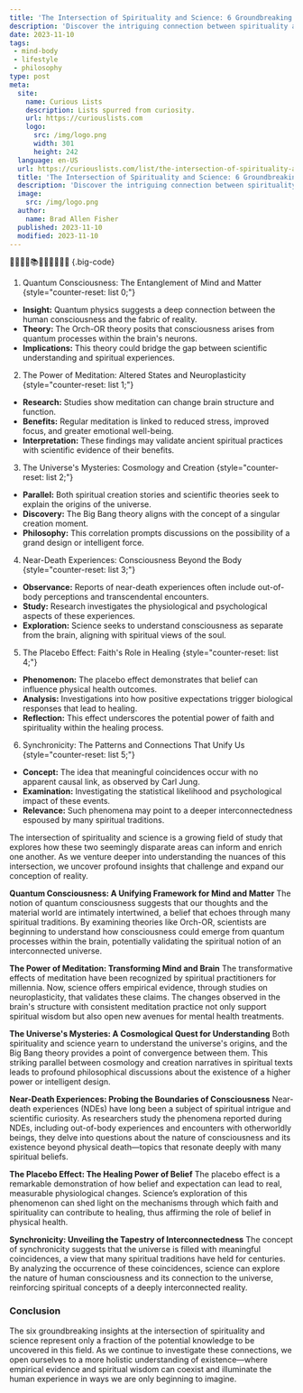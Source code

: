 ```yaml
---
title: 'The Intersection of Spirituality and Science: 6 Groundbreaking Insights'
description: 'Discover the intriguing connection between spirituality and science as this enlightening book presents 6 revolutionary insights that will leave you curious for more.'
date: 2023-11-10
tags:
 - mind-body
 - lifestyle
 - philosophy
type: post
meta:
  site:
    name: Curious Lists
    description: Lists spurred from curiosity.
    url: https://curiouslists.com
    logo:
      src: /img/logo.png
      width: 301
      height: 242
  language: en-US
  url: https://curiouslists.com/list/the-intersection-of-spirituality-and-science-6-groundbreaking-insights
  title: 'The Intersection of Spirituality and Science: 6 Groundbreaking Insights'
  description: 'Discover the intriguing connection between spirituality and science as this enlightening book presents 6 revolutionary insights that will leave you curious for more.'
  image:
    src: /img/logo.png
  author:
    name: Brad Allen Fisher
  published: 2023-11-10
  modified: 2023-11-10
---
```



🔬🧘‍♀️✨📚🌌💡🧬🌿📿🧠 {.big-code}

1. Quantum Consciousness: The Entanglement of Mind and Matter {style="counter-reset: list 0;"}
  - **Insight:** Quantum physics suggests a deep connection between the human consciousness and the fabric of reality.
  - **Theory:** The Orch-OR theory posits that consciousness arises from quantum processes within the brain's neurons.
  - **Implications:** This theory could bridge the gap between scientific understanding and spiritual experiences.

2. The Power of Meditation: Altered States and Neuroplasticity {style="counter-reset: list 1;"}
  - **Research:** Studies show meditation can change brain structure and function.
  - **Benefits:** Regular meditation is linked to reduced stress, improved focus, and greater emotional well-being.
  - **Interpretation:** These findings may validate ancient spiritual practices with scientific evidence of their benefits.

3. The Universe's Mysteries: Cosmology and Creation {style="counter-reset: list 2;"}
  - **Parallel:** Both spiritual creation stories and scientific theories seek to explain the origins of the universe.
  - **Discovery:** The Big Bang theory aligns with the concept of a singular creation moment.
  - **Philosophy:** This correlation prompts discussions on the possibility of a grand design or intelligent force.

4. Near-Death Experiences: Consciousness Beyond the Body {style="counter-reset: list 3;"}
  - **Observance:** Reports of near-death experiences often include out-of-body perceptions and transcendental encounters.
  - **Study:** Research investigates the physiological and psychological aspects of these experiences.
  - **Exploration:** Science seeks to understand consciousness as separate from the brain, aligning with spiritual views of the soul.

5. The Placebo Effect: Faith's Role in Healing {style="counter-reset: list 4;"}
  - **Phenomenon:** The placebo effect demonstrates that belief can influence physical health outcomes.
  - **Analysis:** Investigations into how positive expectations trigger biological responses that lead to healing.
  - **Reflection:** This effect underscores the potential power of faith and spirituality within the healing process.

6. Synchronicity: The Patterns and Connections That Unify Us {style="counter-reset: list 5;"}
  - **Concept:** The idea that meaningful coincidences occur with no apparent causal link, as observed by Carl Jung.
  - **Examination:** Investigating the statistical likelihood and psychological impact of these events.
  - **Relevance:** Such phenomena may point to a deeper interconnectedness espoused by many spiritual traditions.


The intersection of spirituality and science is a growing field of study that explores how these two seemingly disparate areas can inform and enrich one another. As we venture deeper into understanding the nuances of this intersection, we uncover profound insights that challenge and expand our conception of reality.

**Quantum Consciousness: A Unifying Framework for Mind and Matter**
The notion of quantum consciousness suggests that our thoughts and the material world are intimately intertwined, a belief that echoes through many spiritual traditions. By examining theories like Orch-OR, scientists are beginning to understand how consciousness could emerge from quantum processes within the brain, potentially validating the spiritual notion of an interconnected universe.

**The Power of Meditation: Transforming Mind and Brain**
The transformative effects of meditation have been recognized by spiritual practitioners for millennia. Now, science offers empirical evidence, through studies on neuroplasticity, that validates these claims. The changes observed in the brain's structure with consistent meditation practice not only support spiritual wisdom but also open new avenues for mental health treatments.

**The Universe's Mysteries: A Cosmological Quest for Understanding**
Both spirituality and science yearn to understand the universe's origins, and the Big Bang theory provides a point of convergence between them. This striking parallel between cosmology and creation narratives in spiritual texts leads to profound philosophical discussions about the existence of a higher power or intelligent design.

**Near-Death Experiences: Probing the Boundaries of Consciousness**
Near-death experiences (NDEs) have long been a subject of spiritual intrigue and scientific curiosity. As researchers study the phenomena reported during NDEs, including out-of-body experiences and encounters with otherworldly beings, they delve into questions about the nature of consciousness and its existence beyond physical death—topics that resonate deeply with many spiritual beliefs.

**The Placebo Effect: The Healing Power of Belief**
The placebo effect is a remarkable demonstration of how belief and expectation can lead to real, measurable physiological changes. Science’s exploration of this phenomenon can shed light on the mechanisms through which faith and spirituality can contribute to healing, thus affirming the role of belief in physical health.

**Synchronicity: Unveiling the Tapestry of Interconnectedness**
The concept of synchronicity suggests that the universe is filled with meaningful coincidences, a view that many spiritual traditions have held for centuries. By analyzing the occurrence of these coincidences, science can explore the nature of human consciousness and its connection to the universe, reinforcing spiritual concepts of a deeply interconnected reality.

### Conclusion
The six groundbreaking insights at the intersection of spirituality and science represent only a fraction of the potential knowledge to be uncovered in this field. As we continue to investigate these connections, we open ourselves to a more holistic understanding of existence—where empirical evidence and spiritual wisdom can coexist and illuminate the human experience in ways we are only beginning to imagine.